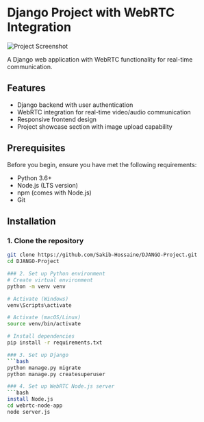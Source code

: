 # Django Project with WebRTC Integration

![Project Screenshot](screenshot.png) <!-- Replace with your actual image file -->

A Django web application with WebRTC functionality for real-time communication.

## Features

- Django backend with user authentication
- WebRTC integration for real-time video/audio communication
- Responsive frontend design
- Project showcase section with image upload capability

## Prerequisites

Before you begin, ensure you have met the following requirements:
- Python 3.6+
- Node.js (LTS version)
- npm (comes with Node.js)
- Git

## Installation

### 1. Clone the repository
```bash
git clone https://github.com/Sakib-Hossaine/DJANGO-Project.git
cd DJANGO-Project

### 2. Set up Python environment
# Create virtual environment
python -m venv venv

# Activate (Windows)
venv\Scripts\activate

# Activate (macOS/Linux) 
source venv/bin/activate

# Install dependencies
pip install -r requirements.txt

### 3. Set up Django
```bash
python manage.py migrate
python manage.py createsuperuser 

### 4. Set up WebRTC Node.js server
```bash
install Node.js
cd webrtc-node-app
node server.js
